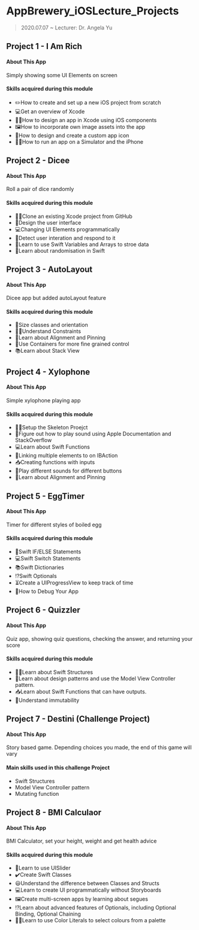 # AppBrewery_iOSLecture_Projects
> 2020.07.07 ~
> Lecturer: Dr. Angela Yu

## Project 1 - I Am Rich
#### About This App
Simply showing some UI Elements on screen
#### Skills acquired during this module
- ✏️How to create and set up a new iOS project from scratch
- 💻Get an overview of Xcode
- 👨‍🎨How to design an app in Xcode using iOS components
- 🖼How to incorporate own image assets into the app
- 🌠How to design and create a custom app icon
- 🏃‍♀️How to run an app on a Simulator and the iPhone

## Project 2 - Dicee
#### About This App
Roll a pair of dice randomly
#### Skills acquired during this module
- 👯‍♂️Clone an existing Xcode project from GitHub
- 🎨Design the user interface
- 💻Changing UI Elements programmatically
- 👐Detect user interation and respond to it
- 💼Learn to use Swift Variables and Arrays to stroe data
- 🎲Learn about randomisation in Swift

## Project 3 - AutoLayout
#### About This App
Dicee app but added autoLayout feature
#### Skills acquired during this module
- 👐Size classes and orientation
- 👮‍♀️Understand Constraints
- 📌Learn about Alignment and Pinning
- 💼Use Containers for more fine grained control
- 📚Learn about Stack View

## Project 4 - Xylophone
#### About This App
Simple xylophone playing app
#### Skills acquired during this module
- 👷‍♂️Setup the Skeleton Proejct
- 📃Figure out how to play sound using Apple Documentation and StackOverflow
- 💻Learn about Swift Functions
- 🔗Linking multiple elements to on IBAction
- 📥Creating functions with inputs
- 🎼Play different sounds for different buttons
- 📌Learn about Alignment and Pinning

## Project 5 - EggTimer
#### About This App
Timer for different styles of boiled egg
#### Skills acquired during this module
- 🤔Swift IF/ELSE Statements
- 💻Swift Switch Statements
- 📚Swift Dictionaries
- ⁉️Swift Optionals
- ⏳Create a UIProgressView to keep track of time
- 🐞How to Debug Your App

## Project 6 - Quizzler
#### About This App
Quiz app, showing quiz questions, checking the answer, and returning your score
#### Skills acquired during this module
- 👷‍♂️Learn about Swift Structures
- 🧬Learn about design patterns and use the Model View Controller pattern.
- 📥Learn about Swift Functions that can have outputs.
- 🤔Understand immutability

## Project 7 - Destini (Challenge Project)
#### About This App
Story based game. Depending choices you made, the end of this game will vary
#### Main skills used in this challenge Project
- Swift Structures
- Model View Controller pattern
- Mutating function

## Project 8 - BMI Calculaor
#### About This App
BMI Calculator, set your height, weight and get health advice
#### Skills acquired during this module
- 🤔Learn to use UISlider
- ✔️Create Swift Classes
- 😃Understand the difference between Classes and Structs
- 💻Learn to create UI programmatically without Storyboards
- 🖼Create multi-screen apps by learning about segues
- ⁉️Learn about advanced features of Optionals, including Optional Binding, Optional Chaining
- 👩‍💻Learn to use Color Literals to select colours from a palette
